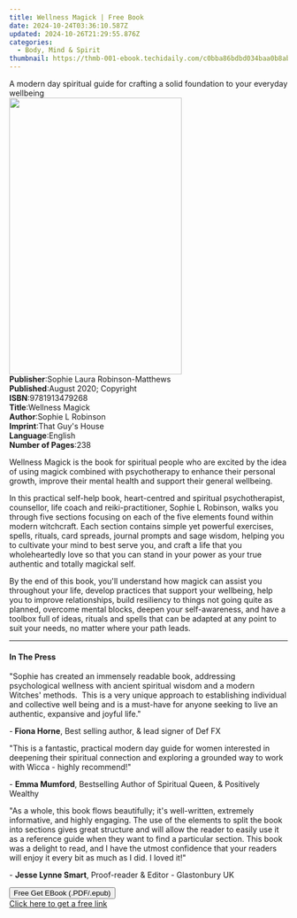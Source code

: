 ```yaml
---
title: Wellness Magick | Free Book
date: 2024-10-24T03:36:10.587Z
updated: 2024-10-26T21:29:55.876Z
categories:
  - Body, Mind & Spirit
thumbnail: https://thmb-001-ebook.techidaily.com/c0bba86bdbd034baa0b8ab0804985e0cbdadf20bdd0b3a054d059e49fec89419.jpg
---
```

<main id="book-container">
  <div class="flex flex-col">
    <div class="book-brief flex-1 py-6 px-4 sm:p-6 md:py-10 md:px-8">
      <!-- brief-->
      <div class="book-brief-main">
        A modern day spiritual guide for crafting a solid foundation to your
        everyday wellbeing
      </div>
    </div>
    <div
      class="book-meta-info flex-1 grid gap-4 col-start-1 col-end-3 row-start-1 sm:mb-6 sm:grid-cols-4 lg:gap-6 lg:col-start-2 lg:row-end-6 lg:row-span-6 lg:mb-0"
    >
      <div
        class="book-meta-info-left place-content-center mt-4 p-4 text-sm leading-6 col-start-2 col-span-2 dark:text-slate-400"
      >
        <img
          class="w-full h-500 object-cover rounded-lg sm:h-255 sm:col-span-2 lg:col-span-full"
          src="https://img-001-ebook.techidaily.com/d43081ce3cc34b3684c59d57cd3a7b2d699dab24dc299c69fc29c3dbbad7f1f0.jpg"
          alt=""
          width="312"
          height="500"
        />
      </div>
      <div
        class="book-meta-info-right mt-2 col-start-1 row-start-2 col-span-3 self-center"
      >
        <!-- meta data  -->
        <div class="flex flex-col px-4 md:px-8">
          <div class="flex-1">
            <strong>Publisher</strong>:<span class="px-2"
              >Sophie Laura Robinson-Matthews</span
            >
          </div>
          <div class="flex-1">
            <strong>Published</strong>:<span class="px-2"
              >August 2020; Copyright</span
            >
          </div>
          <div class="flex-1">
            <strong>ISBN</strong>:<span class="px-2">9781913479268</span>
          </div>
          <div class="flex-1">
            <strong>Title</strong>:<span class="px-2">Wellness Magick</span>
          </div>
          <div class="flex-1">
            <strong>Author</strong>:<span class="px-2">Sophie L Robinson</span>
          </div>
          <div class="flex-1">
            <strong>Imprint</strong>:<span class="px-2"
              >That Guy&#39;s House</span
            >
          </div>
          <div class="flex-1">
            <strong>Language</strong>:<span class="px-2">English</span>
          </div>
          <div class="flex-1">
            <strong>Number of Pages</strong>:<span class="px-2">238</span>
          </div>
        </div>
      </div>
    </div>
    <div class="book-description flex-1 py-6 px-4 sm:p-6 md:py-10 md:px-8">
      <div class="book-description-main">
        <div accordion-content="" id="description">
          <p>
            Wellness Magick is the book for spiritual people who are excited by
            the idea of using magick combined with psychotherapy to enhance
            their personal growth, improve their mental health and support their
            general wellbeing.
          </p>
          <p>
            In this practical self-help book, heart-centred and spiritual
            psychotherapist, counsellor, life coach and reiki-practitioner,
            Sophie L Robinson, walks you through five sections focusing on each
            of the five elements found within modern witchcraft. Each section
            contains simple yet powerful exercises, spells, rituals, card
            spreads, journal prompts and sage wisdom, helping you to cultivate
            your mind to best serve you, and craft a life that you
            wholeheartedly love so that you can stand in your power as your true
            authentic and totally magickal self.
          </p>
          <p>
            By the end of this book, you'll understand how magick can assist you
            throughout your life, develop practices that support your wellbeing,
            help you to improve relationships, build resiliency to things not
            going quite as planned, overcome mental blocks, deepen your
            self-awareness, and have a toolbox full of ideas, rituals and spells
            that can be adapted at any point to suit your needs, no matter where
            your path leads.
          </p>
        </div>
        <div class="accordion-fader"></div>
      </div>
    </div>
    <div class="book-excerpts flex-1 py-6 px-4 sm:p-6 md:py-10 md:px-8">
      <!-- excerpts-->
      <div class="book-excerpts-main">
        <hr />
        <h4 class="placeholder placeholder-heading">
          <span>In The Press</span>
        </h4>
        <p></p>
        <p>
          "Sophie has created an immensely readable book, addressing
          psychological wellness with ancient spiritual wisdom and a modern
          Witches' methods. &nbsp;This is a very unique approach to establishing
          individual and collective well being and is a must-have for anyone
          seeking to live an authentic, expansive and joyful life."
        </p>
        <p>
          -<strong>&nbsp;Fiona Horne</strong>, Best selling author, &amp; lead
          signer of Def FX
        </p>
        <p>
          "This is a fantastic, practical modern day guide for women interested
          in deepening their spiritual connection and exploring a grounded way
          to work with Wicca - highly recommend!"
        </p>
        <p>
          - <strong>Emma Mumford</strong>,&nbsp;Bestselling Author of Spiritual
          Queen, &amp; Positively Wealthy
        </p>
        <p>
          "As a whole, this book flows beautifully; it's well-written, extremely
          informative, and highly engaging. The use of the elements to split the
          book into sections gives great structure and will allow the reader to
          easily use it as a reference guide when they want to find a particular
          section. This book was a delight to read, and I have the utmost
          confidence that your readers will enjoy it every bit as much as I did.
          I loved it!"
        </p>
        <p>
          - <strong>Jesse Lynne Smart</strong>, Proof-reader &amp; Editor -
          Glastonbury UK
        </p>
        <p></p>
      </div>
    </div>
    <div
      class="book-about-author flex-1 py-6 px-4 sm:p-6 md:py-10 md:px-8"
    ></div>
    <div class="book-free-get flex-1 py-6 px-4 sm:p-6 md:py-10 md:px-8">
      <button
        id="btn-free-get"
        class="bg-blue-500 hover:bg-blue-700 text-white font-bold py-2 px-4 rounded"
      >
        Free Get EBook (.PDF/.epub)
      </button>
      <div id="countdown-display" class="px-2 text-lg mt-2"></div>
      <a
        id="free-link"
        class="hidden bg-blue-500 hover:bg-blue-700 text-white font-bold py-2 px-4 rounded"
        href="https://www.ebooks.com/en-us/book/210070646/wellness-magick/sophie-l-robinson/"
        target="_blank"
        >Click here to get a free link</a
      >
    </div>
    <script>
      let countdownTime = 0;
      let countdownInterval = null;
      document
        .getElementById('btn-free-get')
        .addEventListener('click', startCountdown);
      function startCountdown() {
        countdownTime = new Date().getTime() + 60000 * 3;
        countdownInterval = setInterval(updateCountdown, 1000);
        document.getElementById('btn-free-get').disabled = true;
        document
          .getElementById('btn-free-get')
          .classList.add('bg-gray-500', 'cursor-not-allowed');
      }
      function updateCountdown() {
        let currentTime = new Date().getTime();
        let timeLeft = countdownTime - currentTime;
        let secondsLeft = Math.floor(timeLeft / 1000);
        document.getElementById('countdown-display').innerHTML =
          `Remaining time: ${secondsLeft} seconds.`;
        if (secondsLeft <= 0) {
          clearInterval(countdownInterval);
          document.getElementById('btn-free-get').classList.add('hidden');
          document.getElementById('free-link').classList.remove('hidden');
          document.getElementById('countdown-display').innerHTML = '';
        }
      }
    </script>
  </div>
</main>

<ins class="adsbygoogle"
      style="display:block"
      data-ad-client="ca-pub-7571918770474297"
      data-ad-slot="8358498916"
      data-ad-format="auto"
      data-full-width-responsive="true"></ins>
    